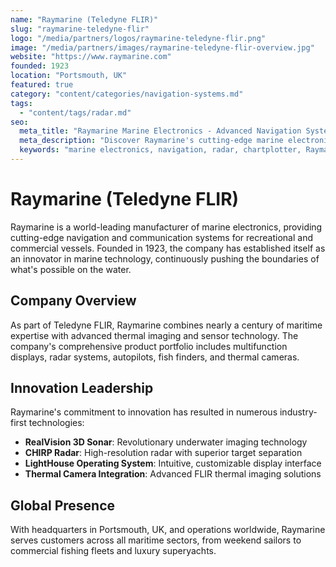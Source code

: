 ```yaml
---
name: "Raymarine (Teledyne FLIR)"
slug: "raymarine-teledyne-flir"
logo: "/media/partners/logos/raymarine-teledyne-flir.png"
image: "/media/partners/images/raymarine-teledyne-flir-overview.jpg"
website: "https://www.raymarine.com"
founded: 1923
location: "Portsmouth, UK"
featured: true
category: "content/categories/navigation-systems.md"
tags:
  - "content/tags/radar.md"
seo:
  meta_title: "Raymarine Marine Electronics - Advanced Navigation Systems | Paul Thames"
  meta_description: "Discover Raymarine's cutting-edge marine electronics and navigation systems. Leading manufacturer of radar, chartplotters, and autopilot solutions."
  keywords: "marine electronics, navigation, radar, chartplotter, Raymarine, Teledyne FLIR"
---
```


# Raymarine (Teledyne FLIR)

Raymarine is a world-leading manufacturer of marine electronics, providing cutting-edge navigation and communication systems for recreational and commercial vessels. Founded in 1923, the company has established itself as an innovator in marine technology, continuously pushing the boundaries of what's possible on the water.

## Company Overview

As part of Teledyne FLIR, Raymarine combines nearly a century of maritime expertise with advanced thermal imaging and sensor technology. The company's comprehensive product portfolio includes multifunction displays, radar systems, autopilots, fish finders, and thermal cameras.

## Innovation Leadership

Raymarine's commitment to innovation has resulted in numerous industry-first technologies:

- **RealVision 3D Sonar**: Revolutionary underwater imaging technology
- **CHIRP Radar**: High-resolution radar with superior target separation
- **LightHouse Operating System**: Intuitive, customizable display interface
- **Thermal Camera Integration**: Advanced FLIR thermal imaging solutions

## Global Presence

With headquarters in Portsmouth, UK, and operations worldwide, Raymarine serves customers across all maritime sectors, from weekend sailors to commercial fishing fleets and luxury superyachts.